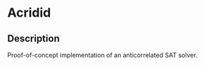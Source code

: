 Acridid
=======

Description
-----------

Proof-of-concept implementation of an anticorrelated SAT solver.

